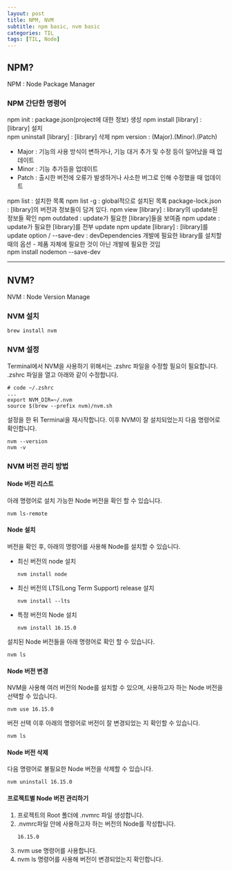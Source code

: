 ```yaml
---
layout: post
title: NPM, NVM
subtitle: npm basic, nvm basic
categories: TIL
tags: [TIL, Node]
---
```


## NPM?

NPM : Node Package Manager

### NPM 간단한 명령어

npm init : package.json(project에 대한 정보) 생성
npm install [library] : [library] 설치  
npm uninstall [library] : [library] 삭제
npm version : (Major).(Minor).(Patch)

- Major : 기능의 사용 방식이 변하거나, 기능 대거 추가 및 수정 등이 일어났을 때 업데이트
- Minor : 기능 추가등을 업데이트
- Patch : 출시한 버전에 오류가 발생하거나 사소한 버그로 인해 수정했을 때 업데이트

npm list : 설치한 목록
npm list -g : global적으로 설치된 목록
package-lock.json : [library]의 버전과 정보들이 담겨 있다.
npm view [library] : library의 update된 정보들 확인
npm outdated : update가 필요한 [library]들을 보여줌
npm update : update가 필요한 [library]를 전부 update
npm update [library] : [library]를 update
option / --save-dev : devDependencies 개발에 필요한 library를 설치할 때의 옵션 - 제품 자체에 필요한 것이 아닌 개발에 필요한 것임  
npm install nodemon --save-dev

---

## NVM?

NVM : Node Version Manage

### NVM 설치

```terminal
brew install nvm
```

### NVM 설정

Terminal에서 NVM을 사용하기 위해서는 .zshrc 파일을 수정할 필요이 필요합니다. .zshrc 파일을 열고 아래와 같이 수정합니다.

```Terminal
# code ~/.zshrc
...
export NVM_DIR=~/.nvm
source $(brew --prefix nvm)/nvm.sh
```

설정을 한 뒤 Terminal을 재시작합니다. 이후 NVM이 잘 설치되었는지 다음 명령어로 확인합니다.

```Terminal
nvm --version
nvm -v
```

### NVM 버전 관리 방법

#### Node 버전 리스트

아래 명령어로 설치 가능한 Node 버전을 확인 할 수 있습니다.

```Terminal
nvm ls-remote
```

#### Node 설치

버전을 확인 후, 아래의 명령어를 사용해 Node를 설치할 수 있습니다.

- 최신 버전의 node 설치
  ```Terminal
  nvm install node
  ```
- 최신 버전의 LTS(Long Term Support) release 설치
  ```Terminal
  nvm install --lts
  ```
- 특정 버전의 Node 설치
  ```Terminal
  nvm install 16.15.0
  ```

설치된 Node 버전들을 아래 명령어로 확인 할 수 있습니다.

```Terminal
nvm ls
```

#### Node 버전 변경

NVM을 사용해 여러 버전의 Node를 설치할 수 있으며, 사용하고자 하는 Node 버전을 선택할 수 있습니다.

```Terminal
nvm use 16.15.0
```

버전 선택 이후 아래의 명령어로 버전이 잘 변경되었는 지 확인할 수 있습니다.

```Terminal
nvm ls
```

#### Node 버전 삭제

다음 명령어로 불필요한 Node 버전을 삭제할 수 있습니다.

```Terminal
nvm uninstall 16.15.0
```

#### 프로젝트별 Node 버전 관리하기

1. 프로젝트의 Root 폴더에 .nvmrc 파일 생성합니다.
2. .nvmrc파일 안에 사용하고자 하는 버전의 Node를 작성합니다.
   ```.nvmrc
   16.15.0
   ```
3. nvm use 명령어를 사용합니다.
4. nvm ls 명령어를 사용해 버전이 변경되었는지 확인합니다.
